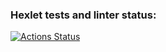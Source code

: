 ### Hexlet tests and linter status:
[![Actions Status](https://github.com/AidDeathLord/python-project-49/workflows/hexlet-check/badge.svg)](https://github.com/AidDeathLord/python-project-49/actions)